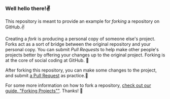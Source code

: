 ### Well hello there!✌️

This repository is meant to provide an example for *forking* a repository on GitHub.✌️

Creating a *fork* is producing a personal copy of someone else's project. Forks act as a sort of bridge between the original repository and your personal copy. You can submit *Pull Requests* to help make other people's projects better by offering your changes up to the original project. Forking is at the core of social coding at GitHub. 🎻

After forking this repository, you can make some changes to the project, and submit [a Pull Request](https://github.com/octocat/Spoon-Knife/pulls) as practice.🎻

For some more information on how to fork a repository, [check out our guide, "Forking Projects""](http://guides.github.com/overviews/forking/). Thanks! :sparkling_heart:
